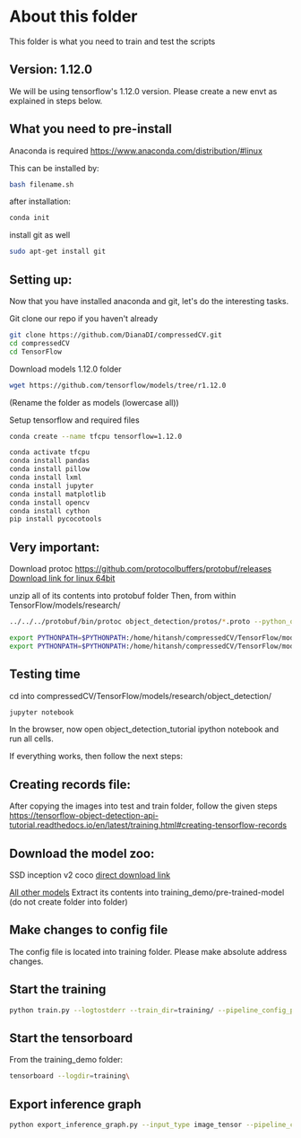 # About this folder

This folder is what you need to train and test the scripts

## Version: 1.12.0

We will be using tensorflow's 1.12.0 version.
Please create a new envt as explained in steps below.

## What you need to pre-install

Anaconda is required
https://www.anaconda.com/distribution/#linux

This can be installed by:
```bash
bash filename.sh
```
after installation:
```bash
conda init
```

install git as well
```bash
sudo apt-get install git
```

## Setting up:

Now that you have installed anaconda and git, let's do the interesting tasks.

Git clone our repo if you haven't already
```bash
git clone https://github.com/DianaDI/compressedCV.git
cd compressedCV
cd TensorFlow
```

Download models 1.12.0 folder
```bash
wget https://github.com/tensorflow/models/tree/r1.12.0
```
(Rename the folder as models (lowercase all))


Setup tensorflow and required files
```bash
conda create --name tfcpu tensorflow=1.12.0

conda activate tfcpu
conda install pandas
conda install pillow
conda install lxml
conda install jupyter
conda install matplotlib
conda install opencv
conda install cython
pip install pycocotools
```

## Very important: 
Download protoc
https://github.com/protocolbuffers/protobuf/releases
[Download link for linux 64bit](https://github.com/protocolbuffers/protobuf/releases/download/v3.10.1/protoc-3.10.1-linux-x86_64.zip)

unzip all of its contents into protobuf folder
Then, from within TensorFlow/models/research/
```bash
../../../protobuf/bin/protoc object_detection/protos/*.proto --python_out=.

export PYTHONPATH=$PYTHONPATH:/home/hitansh/compressedCV/TensorFlow/models/research/object_detection
export PYTHONPATH=$PYTHONPATH:/home/hitansh/compressedCV/TensorFlow/models/research:/home/hitansh/compressedCV/TensorFlow/models/research/slim
```



## Testing time
cd into compressedCV/TensorFlow/models/research/object_detection/
```bash
jupyter notebook
```
In the browser, now open object_detection_tutorial ipython notebook and run all cells.

If everything works, then follow the next steps:

## Creating records file:
After copying the images into test and train folder, follow the given steps
https://tensorflow-object-detection-api-tutorial.readthedocs.io/en/latest/training.html#creating-tensorflow-records

## Download the model zoo:
SSD inception v2 coco [direct download link](http://download.tensorflow.org/models/object_detection/ssd_inception_v2_coco_2018_01_28.tar.gz)

[All other models](https://github.com/tensorflow/models/blob/master/research/object_detection/g3doc/detection_model_zoo.md#coco-trained-models-coco-models)
Extract its contents into training_demo/pre-trained-model (do not create folder into folder)

## Make changes to config file
The config file is located into training folder. Please make absolute address changes.

## Start the training
```bash
python train.py --logtostderr --train_dir=training/ --pipeline_config_path=training/ssd_inception_v2_coco.config
```

## Start the tensorboard
From the training_demo folder:
```bash
tensorboard --logdir=training\
```

## Export inference graph
```bash
python export_inference_graph.py --input_type image_tensor --pipeline_config_path training/ssd_inception_v2_coco.config --trained_checkpoint_prefix training/model.ckpt-532 --output_directory trained-inference-graphs/output_inference_graph_v1.pb
```
